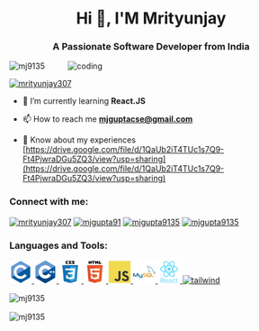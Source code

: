 <h1 align="center">Hi 👋, I'M Mrityunjay</h2>
<h3 align="center">A Passionate Software Developer from India</h3>
<img align="right" alt="coding" width="400" src="https://user-images.githubusercontent.com/55389276/140866485-8fb1c876-9a8f-4d6a-98dc-08c4981eaf70.gif">

<p align="left"> <img src="https://komarev.com/ghpvc/?username=mj9135&label=Profile%20views&color=0e75b6&style=flat" alt="mj9135" /> </p>

<p align="left"> <a href="https://twitter.com/mrityunjay307" target="blank"><img src="https://img.shields.io/twitter/follow/mrityunjay307?logo=twitter&style=for-the-badge" alt="mrityunjay307" /></a> </p>

- 🌱 I’m currently learning **React.JS**

- 📫 How to reach me **mjguptacse@gmail.com**

- 📄 Know about my experiences [https://drive.google.com/file/d/1QaUb2iT4TUc1s7Q9-Ft4PjwraDGu5ZQ3/view?usp=sharing](https://drive.google.com/file/d/1QaUb2iT4TUc1s7Q9-Ft4PjwraDGu5ZQ3/view?usp=sharing)

<h3 align="left">Connect with me:</h3>
<p align="left">
<a href="https://twitter.com/mrityunjay307" target="blank"><img align="center" src="https://raw.githubusercontent.com/rahuldkjain/github-profile-readme-generator/master/src/images/icons/Social/twitter.svg" alt="mrityunjay307" height="30" width="40" /></a>
<a href="https://linkedin.com/in/mjgupta91" target="blank"><img align="center" src="https://raw.githubusercontent.com/rahuldkjain/github-profile-readme-generator/master/src/images/icons/Social/linked-in-alt.svg" alt="mjgupta91" height="30" width="40" /></a>
<a href="https://www.leetcode.com/mjgupta9135" target="blank"><img align="center" src="https://raw.githubusercontent.com/rahuldkjain/github-profile-readme-generator/master/src/images/icons/Social/leet-code.svg" alt="mjgupta9135" height="30" width="40" /></a>
<a href="https://auth.geeksforgeeks.org/user/mjgupta9135" target="blank"><img align="center" src="https://raw.githubusercontent.com/rahuldkjain/github-profile-readme-generator/master/src/images/icons/Social/geeks-for-geeks.svg" alt="mjgupta9135" height="30" width="40" /></a>
</p>

<h3 align="left">Languages and Tools:</h3>
<p align="left"> <a href="https://www.cprogramming.com/" target="_blank" rel="noreferrer"> <img src="https://raw.githubusercontent.com/devicons/devicon/master/icons/c/c-original.svg" alt="c" width="40" height="40"/> </a> <a href="https://www.w3schools.com/cpp/" target="_blank" rel="noreferrer"> <img src="https://raw.githubusercontent.com/devicons/devicon/master/icons/cplusplus/cplusplus-original.svg" alt="cplusplus" width="40" height="40"/> </a> <a href="https://www.w3schools.com/css/" target="_blank" rel="noreferrer"> <img src="https://raw.githubusercontent.com/devicons/devicon/master/icons/css3/css3-original-wordmark.svg" alt="css3" width="40" height="40"/> </a> <a href="https://www.w3.org/html/" target="_blank" rel="noreferrer"> <img src="https://raw.githubusercontent.com/devicons/devicon/master/icons/html5/html5-original-wordmark.svg" alt="html5" width="40" height="40"/> </a> <a href="https://developer.mozilla.org/en-US/docs/Web/JavaScript" target="_blank" rel="noreferrer"> <img src="https://raw.githubusercontent.com/devicons/devicon/master/icons/javascript/javascript-original.svg" alt="javascript" width="40" height="40"/> </a> <a href="https://www.mysql.com/" target="_blank" rel="noreferrer"> <img src="https://raw.githubusercontent.com/devicons/devicon/master/icons/mysql/mysql-original-wordmark.svg" alt="mysql" width="40" height="40"/> </a> <a href="https://reactjs.org/" target="_blank" rel="noreferrer"> <img src="https://raw.githubusercontent.com/devicons/devicon/master/icons/react/react-original-wordmark.svg" alt="react" width="40" height="40"/> </a> <a href="https://tailwindcss.com/" target="_blank" rel="noreferrer"> <img src="https://www.vectorlogo.zone/logos/tailwindcss/tailwindcss-icon.svg" alt="tailwind" width="40" height="40"/> </a> </p>

<p><img align="center" src="https://github-readme-stats.vercel.app/api/top-langs?username=mj9135&show_icons=true&locale=en&layout=compact" alt="mj9135" /></p>

<p><img align="center" src="https://github-readme-streak-stats.herokuapp.com/?user=mj9135&" alt="mj9135" /></p>
